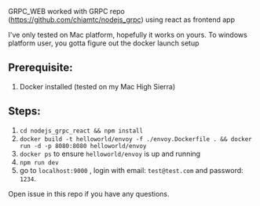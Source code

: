 GRPC_WEB worked with GRPC repo (https://github.com/chiamtc/nodejs_grpc) using react as frontend app

I've only tested on Mac platform, hopefully it works on yours. To windows platform user, you gotta figure out the docker launch setup

## Prerequisite:
1. Docker installed (tested on my Mac High Sierra)


## Steps:
1. `cd nodejs_grpc_react && npm install` 
2. `docker build -t helloworld/envoy -f ./envoy.Dockerfile . && docker run -d -p 8080:8080 helloworld/envoy`
3. `docker ps` to ensure `helloworld/envoy` is up and running
4. `npm run dev`
5. go to `localhost:9000` , login with email: `test@test.com` and password: `1234`. 


Open issue in this repo if you have any questions.
